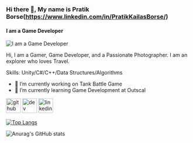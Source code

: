 ### Hi there 👋, My name is Pratik Borse(https://www.linkedin.com/in/PratikKailasBorse/) 
#### I am a Game Developer
![I am a Game Developer](https://media-exp1.licdn.com/dms/image/C4D16AQFaoytQTDZqqA/profile-displaybackgroundimage-shrink_200_800/0/1637827403880?e=1651708800&v=beta&t=ulcAQeiTl7FkRpXPq_nl8gl44Tj6Hic0sBn42TqWYm8)

Hi, I am a Gamer, Game Developer, and a Passionate Photographer. I am an explorer who loves Travel. 

Skills: Unity/C#/C++/Data Structures/Algorithms

- 🔭 I’m currently working on Tank Battle Game 
- 🌱 I’m currently learning Game Development at Outscal 


[<img src='https://cdn.jsdelivr.net/npm/simple-icons@3.0.1/icons/github.svg' alt='github' height='40'>](https://github.com/Zepar99)  [<img src='https://cdn.jsdelivr.net/npm/simple-icons@3.0.1/icons/dev-dot-to.svg' alt='dev' height='40'>](https://dev.to/Zepar99)  [<img src='https://cdn.jsdelivr.net/npm/simple-icons@3.0.1/icons/linkedin.svg' alt='linkedin' height='40'>](https://www.linkedin.com/in/PratikKailasBorse/)  

[![Top Langs](https://github-readme-stats.vercel.app/api/top-langs/?username=Zepar99)](https://github.com/anuraghazra/github-readme-stats)

![Anurag's GitHub stats](https://github-readme-stats.vercel.app/api?username=Zepar99&theme=github_dark)


